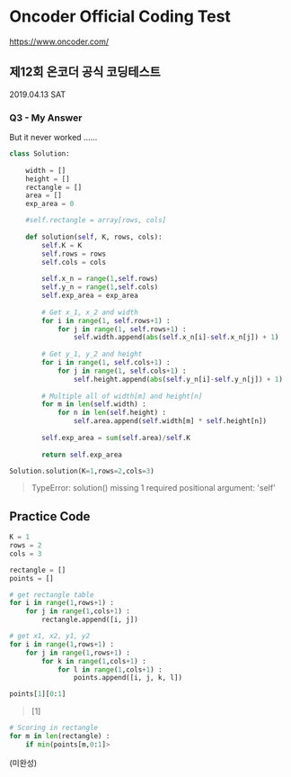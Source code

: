 # Oncoder Official Coding Test
https://www.oncoder.com/


## 제12회 온코더 공식 코딩테스트
2019.04.13 SAT


### Q3 - My Answer
But it never worked ……

```python
class Solution:
    
    width = []
    height = []
    rectangle = []
    area = []
    exp_area = 0

    #self.rectangle = array[rows, cols]
    
    def solution(self, K, rows, cols):
        self.K = K
        self.rows = rows
        self.cols = cols
        
        self.x_n = range(1,self.rows)
        self.y_n = range(1,self.cols)
        self.exp_area = exp_area
        
        # Get x_1, x_2 and width
        for i in range(1, self.rows+1) :
            for j in range(1, self.rows+1) :
                self.width.append(abs(self.x_n[i]-self.x_n[j]) + 1)
        
        # Get y_1, y_2 and height
        for i in range(1, self.cols+1) :
            for j in range(1, self.cols+1) :
                self.height.append(abs(self.y_n[i]-self.y_n[j]) + 1)
        
        # Multiple all of width[m] and height[n]
        for m in len(self.width) :
            for n in len(self.height) :
                self.area.append(self.width[m] * self.height[n]) 
        
        self.exp_area = sum(self.area)/self.K
        
        return self.exp_area
```

```python
Solution.solution(K=1,rows=2,cols=3)
```
> TypeError: solution() missing 1 required positional argument: 'self'


## Practice Code

```python
K = 1
rows = 2
cols = 3

rectangle = []
points = []

# get rectangle table
for i in range(1,rows+1) :
    for j in range(1,cols+1) :
        rectangle.append([i, j])

# get x1, x2, y1, y2
for i in range(1,rows+1) :
    for j in range(1,rows+1) :
        for k in range(1,cols+1) :
            for l in range(1,cols+1) :
                points.append([i, j, k, l])    
```

```python
points[1][0:1]
```
> [1]

```python
# Scoring in rectangle
for m in len(rectangle) :
    if min(points[m,0:1]>
```
(미완성)
